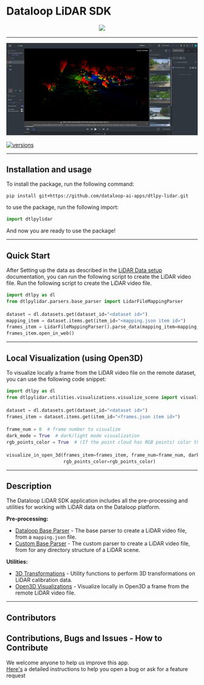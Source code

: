 # Dataloop LiDAR SDK

<p align="center">
  <img height="40mm" src="https://dataloop.ai/wp-content/uploads/2024/02/dataloop-logo-main.svg">
</p>

---

<p align="center">
  <a href="https://dataloop.ai/solutions/lidar-annotation-platform/"> <img src="assets/dataloop_lidar_studio.png"></a>
</p>

[![versions](https://img.shields.io/pypi/pyversions/dtlpy.svg)](https://github.com/dataloop-ai/dtlpy)

---

## Installation and usage

To install the package, run the following command:

```commandline
pip install git+https://github.com/dataloop-ai-apps/dtlpy-lidar.git
```

to use the package, run the following import:

```python
import dtlpylidar
```

And now you are ready to use the package!

---

## Quick Start

After Setting up the data as described in
the [LiDAR Data setup](https://docs.dataloop.ai/docs/lidar-data-setup) documentation, you can run the
following script to create the LiDAR video file.
Run the following script to create the LiDAR video file.

```python
import dtlpy as dl
from dtlpylidar.parsers.base_parser import LidarFileMappingParser

dataset = dl.datasets.get(dataset_id="<dataset id>")
mapping_item = dataset.items.get(item_id="<mapping.json item id>")
frames_item = LidarFileMappingParser().parse_data(mapping_item=mapping_item)
frames_item.open_in_web()
```

---

## Local Visualization (using Open3D)

To visualize locally a frame from the LiDAR video file on the remote dataset, you can use the following code snippet:

```python
import dtlpy as dl
from dtlpylidar.utilities.visualizations.visualize_scene import visualize_in_open_3d

dataset = dl.datasets.get(dataset_id="<dataset id>")
frames_item = dataset.items.get(item_id="<frames.json item id>")

frame_num = 0  # frame number to visualize
dark_mode = True  # dark/light mode visualization
rgb_points_color = True  # (If the point cloud has RGB points) color the points with the RGB values

visualize_in_open_3d(frames_item=frames_item, frame_num=frame_num, dark_mode=dark_mode, 
                     rgb_points_color=rgb_points_color)
```

---

## Description

The Dataloop LiDAR SDK application includes all the pre-processing and utilities for working with 
LiDAR data on the Dataloop platform.

**Pre-processing:**

* [Dataloop Base Parser](dtlpylidar/parsers/PARSERS_README.md) - The base parser to create a LiDAR video file, from a `mapping.json` file.
* [Custom Base Parser](dtlpylidar/parsers/custom_base_parser.py) - The custom parser to create a LiDAR video file, from for any directory structure of a LiDAR scene.


**Utilities:**

* [3D Transformations](dtlpylidar/utilities/transformations/transformations.py) - Utility functions to perform 3D transformations on LiDAR calibration data.
* [Open3D Visualizations](dtlpylidar/utilities/visualizations/visualize_scene.py) - Visualize locally in Open3D a frame from the remote LiDAR video file.

---

## Contributors

## Contributions, Bugs and Issues - How to Contribute

We welcome anyone to help us improve this app.  
[Here's](CONTRIBUTING.md) a detailed instructions to help you open a bug or ask for a feature request
